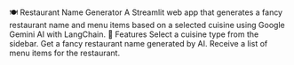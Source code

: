🍽️ Restaurant Name Generator
   A Streamlit web app that generates a fancy restaurant name and menu items based 
   on a selected cuisine using Google Gemini AI with LangChain.
🚀 Features
   Select a cuisine type from the sidebar.
   Get a fancy restaurant name generated by AI.
   Receive a list of menu items for the restaurant.   
